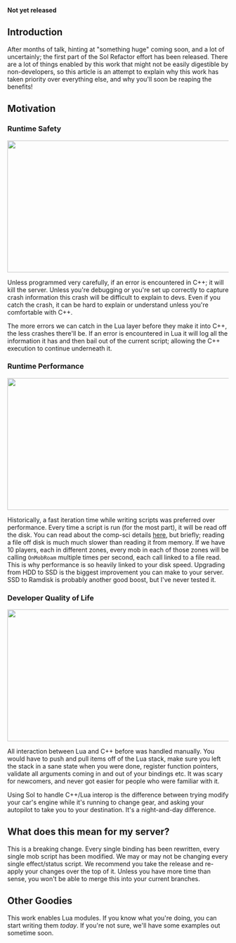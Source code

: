**Not yet released**

## Introduction
After months of talk, hinting at "something huge" coming soon, and a lot of uncertainly; the first part of the Sol Refactor effort has been released. There are a lot of things enabled by this work that might not be easily digestible by non-developers, so this article is an attempt to explain why this work has taken priority over everything else, and why you'll soon be reaping the benefits!

## Motivation

### Runtime Safety
<img src="https://user-images.githubusercontent.com/1389729/103868903-38b9ff80-50d2-11eb-985d-cf0e567ae285.png" width="600" height="300" />

Unless programmed very carefully, if an error is encountered in C++; it will kill the server. Unless you're debugging or you're set up correctly to capture crash information this crash will be difficult to explain to devs. Even if you catch the crash, it can be hard to explain or understand unless you're comfortable with C++.

The more errors we can catch in the Lua layer before they make it into C++, the less crashes there'll be. If an error is encountered in Lua it will log all the information it has and then bail out of the current script; allowing the C++ execution to continue underneath it.

### Runtime Performance
<img src="https://user-images.githubusercontent.com/1389729/103868923-41aad100-50d2-11eb-80b7-abd2f6d29afa.png" width="600" height="300" />

Historically, a fast iteration time while writing scripts was preferred over performance. Every time a script is run (for the most part), it will be read off the disk. You can read about the comp-sci details [here](https://en.wikipedia.org/wiki/Memory_hierarchy), but briefly; reading a file off disk is much much slower than reading it from memory. If we have 10 players, each in different zones, every mob in each of those zones will be calling `OnMobRoam` multiple times per second, each call linked to a file read. This is why performance is so heavily linked to your disk speed. Upgrading from HDD to SSD is the biggest improvement you can make to your server. SSD to Ramdisk is probably another good boost, but I've never tested it.

### Developer Quality of Life
<img src="https://user-images.githubusercontent.com/1389729/103868938-47a0b200-50d2-11eb-8557-c4c3b9319cfe.png" width="600" height="300" />

All interaction between Lua and C++ before was handled manually. You would have to push and pull items off of the Lua stack, make sure you left the stack in a sane state when you were done, register function pointers, validate all arguments coming in and out of your bindings etc. It was scary for newcomers, and never got easier for people who were familiar with it.

Using Sol to handle C++/Lua interop is the difference between trying modify your car's engine while it's running to change gear, and asking your autopilot to take you to your destination. It's a night-and-day difference.

## What does this mean for my server?
This is a breaking change. Every single binding has been rewritten, every single mob script has been modified. We may or may not be changing every single effect/status script. We recommend you take the release and re-apply your changes over the top of it. Unless you have more time than sense, you won't be able to merge this into your current branches.

## Other Goodies
This work enables Lua modules. If you know what you're doing, you can start writing them _today_. If you're not sure, we'll have some examples out sometime soon.

